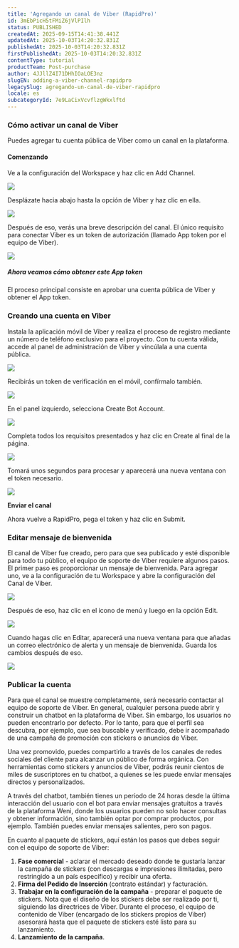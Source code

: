 ```yaml
---
title: 'Agregando un canal de Viber (RapidPro)'
id: 3mEbPicH5tFMiZ6jVlPIlh
status: PUBLISHED
createdAt: 2025-09-15T14:41:38.441Z
updatedAt: 2025-10-03T14:20:32.831Z
publishedAt: 2025-10-03T14:20:32.831Z
firstPublishedAt: 2025-10-03T14:20:32.831Z
contentType: tutorial
productTeam: Post-purchase
author: 4JJllZ4I71DHhIOaLOE3nz
slugEN: adding-a-viber-channel-rapidpro
legacySlug: agregando-un-canal-de-viber-rapidpro
locale: es
subcategoryId: 7e9LaCixVcvflzgWkxlftd
---
```


### Cómo activar un canal de Viber

Puedes agregar tu cuenta pública de Viber como un canal en la plataforma.

#### **Comenzando**

Ve a la configuración del Workspace y haz clic en Add Channel.

![](https://raw.githubusercontent.com/vtexdocs/help-center-content/refs/heads/main/docs/es/tutorials/weni-by-vtex/integraciones/agregando-un-canal-de-viber-rapidpro_1.png)

Desplázate hacia abajo hasta la opción de Viber y haz clic en ella.

![](https://raw.githubusercontent.com/vtexdocs/help-center-content/refs/heads/main/docs/es/tutorials/weni-by-vtex/integraciones/agregando-un-canal-de-viber-rapidpro_2.png)

Después de eso, verás una breve descripción del canal. El único requisito para conectar Viber es un token de autorización (llamado App token por el equipo de Viber).

![](https://raw.githubusercontent.com/vtexdocs/help-center-content/refs/heads/main/docs/es/tutorials/weni-by-vtex/integraciones/agregando-un-canal-de-viber-rapidpro_3.png)

##### **Ahora veamos cómo obtener este App token**

El proceso principal consiste en aprobar una cuenta pública de Viber y obtener el App token.

### **Creando una cuenta en Viber**

Instala la aplicación móvil de Viber y realiza el proceso de registro mediante un número de teléfono exclusivo para el proyecto. Con tu cuenta válida, accede al panel de administración de Viber y vincúlala a una cuenta pública.

![](https://raw.githubusercontent.com/vtexdocs/help-center-content/refs/heads/main/docs/es/tutorials/weni-by-vtex/integraciones/agregando-un-canal-de-viber-rapidpro_4.png)

Recibirás un token de verificación en el móvil, confírmalo también.

![](https://raw.githubusercontent.com/vtexdocs/help-center-content/refs/heads/main/docs/es/tutorials/weni-by-vtex/integraciones/agregando-un-canal-de-viber-rapidpro_5.png)

En el panel izquierdo, selecciona Create Bot Account.

![](https://raw.githubusercontent.com/vtexdocs/help-center-content/refs/heads/main/docs/es/tutorials/weni-by-vtex/integraciones/agregando-un-canal-de-viber-rapidpro_6.png)

Completa todos los requisitos presentados y haz clic en Create al final de la página.

![](https://raw.githubusercontent.com/vtexdocs/help-center-content/refs/heads/main/docs/es/tutorials/weni-by-vtex/integraciones/agregando-un-canal-de-viber-rapidpro_7.png)

Tomará unos segundos para procesar y aparecerá una nueva ventana con el token necesario.

![](https://raw.githubusercontent.com/vtexdocs/help-center-content/refs/heads/main/docs/es/tutorials/weni-by-vtex/integraciones/agregando-un-canal-de-viber-rapidpro_8.png)

**Enviar el canal**

Ahora vuelve a RapidPro, pega el token y haz clic en Submit.

### Editar mensaje de bienvenida

El canal de Viber fue creado, pero para que sea publicado y esté disponible para todo tu público, el equipo de soporte de Viber requiere algunos pasos. El primer paso es proporcionar un mensaje de bienvenida. Para agregar uno, ve a la configuración de tu Workspace y abre la configuración del Canal de Viber.

![](https://raw.githubusercontent.com/vtexdocs/help-center-content/refs/heads/main/docs/es/tutorials/weni-by-vtex/integraciones/agregando-un-canal-de-viber-rapidpro_9.png)

Después de eso, haz clic en el icono de menú y luego en la opción Edit.

![](https://raw.githubusercontent.com/vtexdocs/help-center-content/refs/heads/main/docs/es/tutorials/weni-by-vtex/integraciones/agregando-un-canal-de-viber-rapidpro_10.png)

Cuando hagas clic en Editar, aparecerá una nueva ventana para que añadas un correo electrónico de alerta y un mensaje de bienvenida. Guarda los cambios después de eso.

![](https://raw.githubusercontent.com/vtexdocs/help-center-content/refs/heads/main/docs/es/tutorials/weni-by-vtex/integraciones/agregando-un-canal-de-viber-rapidpro_11.png)

### **Publicar la cuenta**

Para que el canal se muestre completamente, será necesario contactar al equipo de soporte de Viber. En general, cualquier persona puede abrir y construir un chatbot en la plataforma de Viber. Sin embargo, los usuarios no pueden encontrarlo por defecto. Por lo tanto, para que el perfil sea descubra, por ejemplo, que sea buscable y verificado, debe ir acompañado de una campaña de promoción con stickers o anuncios de Viber.

Una vez promovido, puedes compartirlo a través de los canales de redes sociales del cliente para alcanzar un público de forma orgánica. Con herramientas como stickers y anuncios de Viber, podrás reunir cientos de miles de suscriptores en tu chatbot, a quienes se les puede enviar mensajes directos y personalizados.

A través del chatbot, también tienes un período de 24 horas desde la última interacción del usuario con el bot para enviar mensajes gratuitos a través de la plataforma Weni, donde los usuarios pueden no solo hacer consultas y obtener información, sino también optar por comprar productos, por ejemplo. También puedes enviar mensajes salientes, pero son pagos.

En cuanto al paquete de stickers, aquí están los pasos que debes seguir con el equipo de soporte de Viber:

1. **Fase comercial** - aclarar el mercado deseado donde te gustaría lanzar la campaña de stickers (con descargas e impresiones ilimitadas, pero restringido a un país específico) y recibir una oferta.
2. **Firma del Pedido de Inserción** (contrato estándar) y facturación.
3. **Trabajar en la configuración de la campaña** - preparar el paquete de stickers. Nota que el diseño de los stickers debe ser realizado por ti, siguiendo las directrices de Viber. Durante el proceso, el equipo de contenido de Viber (encargado de los stickers propios de Viber) asesorará hasta que el paquete de stickers esté listo para su lanzamiento.
4. **Lanzamiento de la campaña**.
